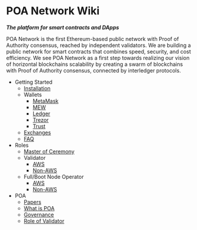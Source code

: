 # POA Network Wiki
__*The platform for smart contracts and DApps*__

POA Network is the first Ethereum-based public network with Proof of Authority consensus, reached by independent validators. We are building a public network for smart contracts that combines speed, security, and cost efficiency. We see POA Network as a first step towards realizing our vision of horizontal blockchains scalability by creating a swarm of blockchains with Proof of Authority consensus, connected by interledger protocols. 

* Getting Started
    * [Installation](https://github.com/poanetwork/wiki/wiki/POA-Installation)
    * Wallets
        * [MetaMask](POA-Network-on-MetaMask)
        * [MEW](https://github.com/poanetwork/wiki/wiki/POA-Network-on-MEW)
        * [Ledger](https://github.com/poanetwork/wiki/wiki/POA-Network-on-Ledger)
        * [Trezor](https://github.com/poanetwork/wiki/wiki/POA-Network-on-Trezor)
        * [Trust](https://github.com/poanetwork/wiki/wiki/POA-Network-on-Trust-Wallet)
    * [Exchanges](https://github.com/poanetwork/wiki/wiki/POA-on-Exchanges)
    * [FAQ](https://github.com/poanetwork/wiki/wiki/Frequently-Asked-Questions)
* Roles
    * [Master of Ceremony](https://github.com/poanetwork/wiki/wiki/Master-of-Ceremony-Setup)
    * Validator
        * [AWS](https://github.com/poanetwork/wiki/wiki/Validator-Node-on-AWS)
        * [Non-AWS](https://github.com/poanetwork/wiki/wiki/Validator-Node-Non-AWS)
    * Full/Boot Node Operator
        * [AWS](https://github.com/poanetwork/wiki/wiki/Bootnode-Setup-AWS)
        * [Non-AWS](https://github.com/poanetwork/wiki/wiki/Bootnode-Setup-Non-AWS)
* POA
    * [Papers](https://github.com/poanetwork/wiki/wiki/POA-Network-Papers)
    * [What is POA](https://github.com/poanetwork/wiki/wiki/What-is-POA)
    * [Governance](https://github.com/poanetwork/wiki/wiki/Governance-Process)
    * [Role of Validator](https://github.com/poanetwork/wiki/wiki/Role-of-Validator)
